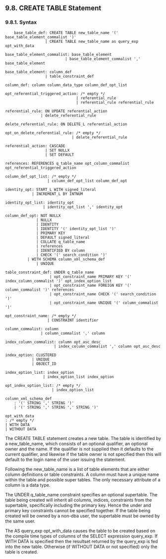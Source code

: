 <div id="createtable" class="section">

<div class="titlepage">

<div>

<div>

## 9.8. CREATE TABLE Statement

</div>

</div>

</div>

<div id="syntax" class="section">

<div class="titlepage">

<div>

<div>

### 9.8.1. Syntax

</div>

</div>

</div>

``` programlisting
    base_table_def: CREATE TABLE new_table_name '(' base_table_element_commalist ')'
                  | CREATE TABLE new_table_name as query_exp opt_with_data

base_table_element_commalist: base_table_element
                           | base_table_element_commalist ',' base_table_element

base_table_element: column_def
                  | table_constraint_def

column_def: column column_data_type column_def_opt_list

opt_referential_triggered_action: /* empty */
                                | referential_rule
                                | referential_rule referential_rule

referential_rule: ON UPDATE referential_action
                | delete_referential_rule

delete_referential_rule: ON DELETE_L referential_action

opt_on_delete_referential_rule: /* empty */
                              | delete_referential_rule

referential_action: CASCADE
                  | SET NULLX
                  | SET DEFAULT

references: REFERENCES q_table_name opt_column_commalist opt_referential_triggered_action

column_def_opt_list: /* empty */
                   | column_def_opt_list column_def_opt

identity_opt: START_L WITH signed_literal
            | INCREMENT_L BY INTNUM

identity_opt_list: identity_opt
                 | identity_opt_list ',' identity_opt

column_def_opt: NOT NULLX
              | NULLX
              | IDENTITY
              | IDENTITY '(' identity_opt_list ')'
              | PRIMARY KEY
              | DEFAULT signed_literal
              | COLLATE q_table_name
              | references
              | IDENTIFIED BY column
              | CHECK '(' search_condition ')'
          | WITH SCHEMA column_xml_schema_def
              | UNIQUE

table_constraint_def: UNDER q_table_name
                    | opt_constraint_name PRIMARY KEY '(' index_column_commalist ')' opt_index_option_list
                    | opt_constraint_name FOREIGN KEY '(' column_commalist ')' references
                    | opt_constraint_name CHECK '(' search_condition ')'
                    | opt_constraint_name UNIQUE '(' column_commalist ')'

opt_constraint_name: /* empty */
                   | CONSTRAINT identifier

column_commalist: column
                | column_commalist ',' column

index_column_commalist: column opt_asc_desc
                      | index_column_commalist ',' column opt_asc_desc

index_option: CLUSTERED
            | UNIQUE
            | OBJECT_ID

index_option_list: index_option
                 | index_option_list index_option

opt_index_option_list: /* empty */
                     | index_option_list

column_xml_schema_def
    : '(' STRING ',' STRING ')'
    | '(' STRING ',' STRING ',' STRING ')'

opt_with_data
: /* empty */
| WITH DATA
| WITHOUT DATA
```

The CREATE TABLE statement creates a new table. The table is identified
by a new_table_name, which consists of an optional qualifier, an
optional owner and the name. If the qualifier is not supplied then it
defaults to the current qualifier, and likewise if the table owner is
not specified then this will default to the login name of the user
issuing the statement.

Following the new_table_name is a list of table elements that are either
column definitions or table constraints. A column must have a unique
name within the table and possible super tables. The only necessary
attribute of a column is a data type.

The UNDER q_table_name constraint specifies an optional supertable. The
table being created will inherit all columns, indices, constraints from
the supertable, specifically including the primary key. Hence the under
and primary key constraints cannot be specified together. If the table
being created will be owned by a non-dba user, the supertable must be
owned by the same user.

The AS query_exp opt_with_data causes the table to be created based on
the compile time types of columns of the SELECT expression query_exp. If
WITH DATA is specified then the resultset returned by the query_exp is
fed into the new table. Otherwise (if WITHOUT DATA or not specified)
only the table is created.

</div>

</div>
